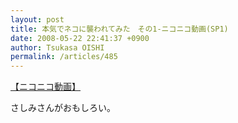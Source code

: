 ```yaml
---
layout: post
title: 本気でネコに襲われてみた　その1‐ニコニコ動画(SP1)
date: 2008-05-22 22:41:37 +0900
author: Tsukasa OISHI
permalink: /articles/485
---
```



<script type="text/javascript" src="http://ext.nicovideo.jp/thumb_watch/sm3365211?w=490&amp;h=307"></script>  

<noscript><a href="http://www.nicovideo.jp/watch/sm3365211">【ニコニコ動画】</a></noscript>  

さしみさんがおもしろい。  
